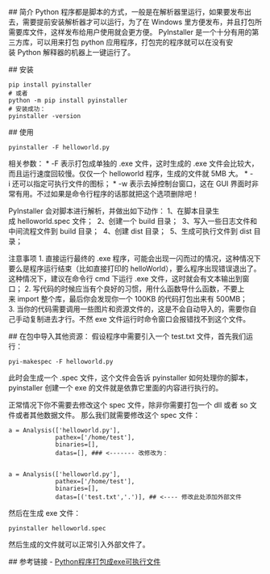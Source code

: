 ## 简介
Python 程序都是脚本的方式，一般是在解析器里运行，如果要发布出去，需要提前安装解析器才可以运行，为了在 Windows 里方便发布，并且打包所需要库文件，这样发布给用户使用就会更方便。
PyInstaller 是一个十分有用的第三方库，可以用来打包 python 应用程序，打包完的程序就可以在没有安装 Python 解释器的机器上一键运行了。


## 安装
```
pip install pyinstaller
# 或者
python -m pip install pyinstaller
# 安装成功：
pyinstaller -version
```
## 使用
```
pyinstaller -F helloworld.py
```
相关参数：
* -F 表示打包成单独的 .exe 文件，这时生成的 .exe 文件会比较大，而且运行速度回较慢。仅仅一个 helloworld 程序，生成的文件就 5MB 大。
* -i 还可以指定可执行文件的图标；
* -w 表示去掉控制台窗口，这在 GUI 界面时非常有用。不过如果是命令行程序的话那就把这个选项删除吧！



PyInstaller 会对脚本进行解析，并做出如下动作：
1、在脚本目录生成 helloworld.spec 文件； 
2、创建一个 build 目录； 
3、写入一些日志文件和中间流程文件到 build 目录； 
4、创建 dist 目录； 
5、生成可执行文件到 dist 目录；






注意事项
1. 直接运行最终的 .exe 程序，可能会出现一闪而过的情况，这种情况下要么是程序运行结束（比如直接打印的 helloWorld），要么程序出现错误退出了。
这种情况下，建议在命令行 cmd 下运行 .exe 文件，这时就会有文本输出到窗口；
2. 写代码的时候应当有个良好的习惯，用什么函数导什么函数，不要上来 import 整个库，最后你会发现你一个 100KB 的代码打包出来有 500MB；
3. 当你的代码需要调用一些图片和资源文件的，这是不会自动导入的，需要你自己手动复制进去才行。不然 exe 文件运行时命令窗口会报错找不到这个文件。


## 在包中导入其他资源：
假设程序中需要引入一个 test.txt 文件，首先我们运行：
```
pyi-makespec -F helloworld.py
```
此时会生成一个 .spec 文件，这个文件会告诉 pyinstaller 如何处理你的脚本，pyinstaller 创建一个 exe 的文件就是依靠它里面的内容进行执行的。


正常情况下你不需要去修改这个 spec 文件，除非你需要打包一个 dll 或者 so 文件或者其他数据文件。
那么我们就需要修改这个 spec 文件：
```
a = Analysis(['helloworld.py'],
             pathex=['/home/test'],
             binaries=[],
             datas=[], ### <------- 改修改为：


a = Analysis(['helloworld.py'],
             pathex=['/home/test'],
             binaries=[],
             datas=[('test.txt','.')], ## <---- 修改此处添加外部文件
```
然后在生成 exe 文件：
```
pyinstaller helloworld.spec
```
然后生成的文件就可以正常引入外部文件了。


## 参考链接
- [Python程序打包成exe可执行文件](https://blog.csdn.net/zengxiantao1994/article/details/76578421)